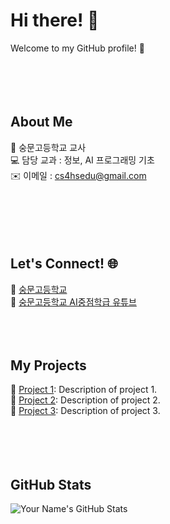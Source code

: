 # Hi there! 👋  
Welcome to my GitHub profile! 🌟  
<br><br><br><br>  
  

## About Me  
🏫 숭문고등학교 교사  
💻 담당 교과 : 정보, AI 프로그래밍 기초   
✉️ 이메일 : cs4hsedu@gmail.com   
<br><br>   
<br><br>   


  
## Let's Connect! 🌐  
🔗 <a href="https://soongmoon.sen.hs.kr/" target="_blank">숭문고등학교</a>   
🎥 [숭문고등학교 AI중점학급 유튜브](https://www.youtube.com/@soongmoonai_official)
<br><br><br><br>  
 

  
## My Projects  
📌 [Project 1](https://github.com/project1): Description of project 1.  
📌 [Project 2](https://github.com/project2): Description of project 2.  
📌 [Project 3](https://github.com/project3): Description of project 3.  
<br><br><br><br>  


  
## GitHub Stats  
![Your Name's GitHub Stats](https://github-readme-stats.vercel.app/api?username=yourusername&show_icons=true&theme=dark)  


<br><br><br><br>  


